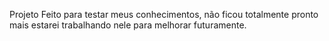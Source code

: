 Projeto Feito para testar meus conhecimentos, não ficou totalmente pronto mais estarei trabalhando nele para melhorar futuramente.
